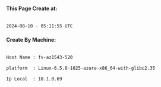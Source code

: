 
   
#### This Page Create at:

```bash

2024-08-10 - 05:11:55 UTC

```

#### Create By Machine:

```bash

Host Name : fv-az1543-520

platform  : Linux-6.5.0-1025-azure-x86_64-with-glibc2.35

Ip Local  : 10.1.0.69

```

